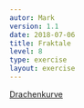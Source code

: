 ```yaml
---
autor: Mark  
version: 1.1  
date: 2018-07-06
title: Fraktale
level: 8
type: exercise
layout: exercise
---
```


[Drachenkurve](https://de.wikipedia.org/wiki/Drachenkurve)
